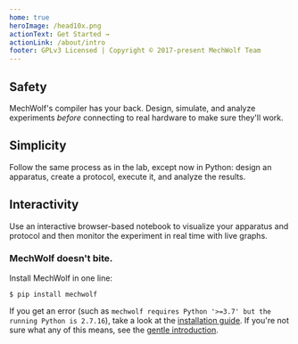 ```yaml
---
home: true
heroImage: /head10x.png
actionText: Get Started →
actionLink: /about/intro
footer: GPLv3 Licensed | Copyright © 2017-present MechWolf Team
---
```


<div style="text-align: center">
  <Bit/>
</div>

<div class="features">
  <div class="feature">
    <h2>Safety</h2>
    <p>MechWolf's compiler has your back. Design, simulate, and analyze experiments <em>before</em> connecting to real hardware to make sure they'll work. </p>
  </div>
  <div class="feature">
    <h2>Simplicity</h2>
    <p>Follow the same process as in the lab, except now in Python: design an apparatus, create a protocol, execute it, and analyze the results.</p>
  </div>
  <div class="feature">
    <h2>Interactivity</h2>
    <p>Use an interactive browser-based notebook to visualize your apparatus and protocol and then monitor the experiment in real time with live graphs.</p>
  </div>
</div>

### MechWolf doesn't bite.

Install MechWolf in one line:

```
$ pip install mechwolf
```

If you get an error (such as `mechwolf requires Python '>=3.7' but the running Python is 2.7.16`), take a look at the [installation guide](guide/installation). If you're not sure what any of this means, see the [gentle introduction](guide/gentle_intro).

